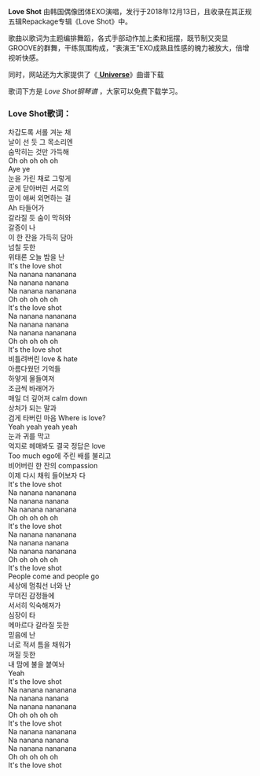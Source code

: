 

**Love Shot** 由韩国偶像团体EXO演唱，发行于2018年12月13日，且收录在其正规五辑Repackage专辑《Love Shot》中。

歌曲以歌词为主题编排舞蹈，各式手部动作加上柔和摇摆，既节制又突显GROOVE的群舞，干练氛围构成，“表演王”EXO成熟且性感的魄力被放大，倍增视听快感。

同时，网站还为大家提供了《[ **Universe**](Music-8925-Universe-EXO.html "Universe")》曲谱下载

歌词下方是 _Love Shot钢琴谱_ ，大家可以免费下载学习。

### Love Shot歌词：

차갑도록 서롤 겨눈 채  
날이 선 듯 그 목소리엔  
숨막히는 것만 가득해  
Oh oh oh oh oh  
Aye ye  
눈을 가린 채로 그렇게  
굳게 닫아버린 서로의  
맘이 애써 외면하는 걸  
Ah 타들어가  
갈라질 듯 숨이 막혀와  
갈증이 나  
이 한 잔을 가득히 담아  
넘칠 듯한  
위태론 오늘 밤을 난  
It's the love shot  
Na nanana nananana  
Na nanana nanana  
Na nanana nananana  
Oh oh oh oh oh  
It's the love shot  
Na nanana nananana  
Na nanana nanana  
Na nanana nananana  
Oh oh oh oh oh  
It's the love shot  
비틀려버린 love & hate  
아름다웠던 기억들  
하얗게 물들여져  
조금씩 바래어가  
매일 더 깊어져 calm down  
상처가 되는 말과  
검게 타버린 마음 Where is love?  
Yeah yeah yeah yeah  
눈과 귀를 막고  
억지로 헤매봐도 결국 정답은 love  
Too much ego에 주린 배를 불리고  
비어버린 한 잔의 compassion  
이제 다시 채워 들어보자 다  
It's the love shot  
Na nanana nananana  
Na nanana nanana  
Na nanana nananana  
Oh oh oh oh oh  
It's the love shot  
Na nanana nananana  
Na nanana nanana  
Na nanana nananana  
Oh oh oh oh oh  
It's the love shot  
People come and people go  
세상에 멈춰선 너와 난  
무뎌진 감정들에  
서서히 익숙해져가  
심장이 타  
메마르다 갈라질 듯한  
믿음에 난  
너로 적셔 틈을 채워가  
꺼질 듯한  
내 맘에 불을 붙여놔  
Yeah  
It's the love shot  
Na nanana nananana  
Na nanana nanana  
Na nanana nananana  
Oh oh oh oh oh  
It's the love shot  
Na nanana nananana  
Na nanana nanana  
Na nanana nananana  
Oh oh oh oh oh  
It's the love shot

